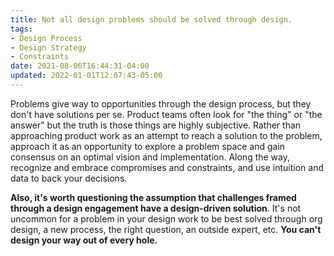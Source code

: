 ```yaml
---
title: Not all design problems should be solved through design.
tags:
- Design Process
- Design Strategy
- Constraints
date: 2021-08-06T16:44:31-04:00
updated: 2022-01-01T12:07:43-05:00
---
```


Problems give way to opportunities through the design process, but they don't have solutions per se. Product teams often look for "the thing" or "the answer" but the truth is those things are highly subjective. Rather than approaching product work as an attempt to reach a solution to the problem, approach it as an opportunity to explore a problem space and gain consensus on an optimal vision and implementation. Along the way, recognize and embrace compromises and constraints, and use intuition and data to back your decisions.

**Also, it's worth questioning the assumption that challenges framed through a design engagement have a design-driven solution**. It's not uncommon for a problem in your design work to be best solved through org design, a new process, the right question, an outside expert, etc. **You can't design your way out of every hole.**
